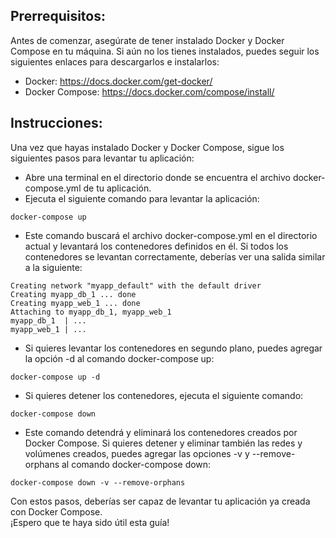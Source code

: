 ## Prerrequisitos:

Antes de comenzar, asegúrate de tener instalado Docker y Docker Compose en tu máquina. Si aún no los tienes instalados, puedes seguir los siguientes enlaces para descargarlos e instalarlos:

- Docker: https://docs.docker.com/get-docker/
- Docker Compose: https://docs.docker.com/compose/install/

## Instrucciones:

Una vez que hayas instalado Docker y Docker Compose, sigue los siguientes pasos para levantar tu aplicación:

- Abre una terminal en el directorio donde se encuentra el archivo docker-compose.yml de tu aplicación.
- Ejecuta el siguiente comando para levantar la aplicación:

```
docker-compose up
```

- Este comando buscará el archivo docker-compose.yml en el directorio actual y levantará los contenedores definidos en él. Si todos los contenedores se levantan correctamente, deberías ver una salida similar a la siguiente:

```
Creating network "myapp_default" with the default driver
Creating myapp_db_1 ... done
Creating myapp_web_1 ... done
Attaching to myapp_db_1, myapp_web_1
myapp_db_1  | ...
myapp_web_1 | ...
```

- Si quieres levantar los contenedores en segundo plano, puedes agregar la opción -d al comando docker-compose up:

```
docker-compose up -d
```

- Si quieres detener los contenedores, ejecuta el siguiente comando:

```
docker-compose down
```

- Este comando detendrá y eliminará los contenedores creados por Docker Compose. Si quieres detener y eliminar también las redes y volúmenes creados, puedes agregar las opciones -v y --remove-orphans al comando docker-compose down:

```
docker-compose down -v --remove-orphans
```

Con estos pasos, deberías ser capaz de levantar tu aplicación ya creada con Docker Compose.  
¡Espero que te haya sido útil esta guía!
